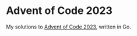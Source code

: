 # Advent of Code 2023	
My solutions to [Advent of Code 2023](https://adventofcode.com/2023), written in Go.
